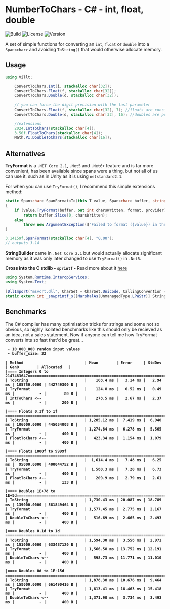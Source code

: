 # NumberToChars - C# - int, float, double

![Build](https://github.com/Villtorb/NumberToChars/.github/workflows/build.yml/badge.svg)
![License](https://img.shields.io/github/license/Villtorb/NumberToChars)
![Version](https://img.shields.io/badge/version-1.0.0-blue.svg)

A set of simple functions for converting an `int`, `float` or `double` into a `Span<char>` and avoiding `ToString()` that would otherwise allocate memory.

## Usage

```csharp
using Villt;

    ConvertToChars.Int(i, stackalloc char[32]);
    ConvertToChars.Float(f, stackalloc char[32]);
    ConvertToChars.Double(d, stackalloc char[32]);
    
    // you can force the digit precision with the last parameter
    ConvertToChars.Float(f, stackalloc char[32], 7); //floats are considered precise up to 6-7 digits
    ConvertToChars.Double(d, stackalloc char[32], 16); //doubles are precise up to 15-16 digits

    //extensions
    2024.IntToChars(stackalloc char[4]);
    3.50f.FloatToChars(stackalloc char[4]);
    Math.PI.DoubleToChars(stackalloc char[16]);
```

## Alternatives

<b>TryFormat</b> is a `.NET Core 2.1`, `.Net5` and `.Net6+` feature and is far more convenient, has been available since spans were a thing, but not all of us can use it, such as in Unity as it is using `netstandard2.1`.

For when you can use `TryFormat()`, I recommend this simple extensions method:
```csharp
static Span<char> SpanFormat<T>(this T value, Span<char> buffer, string format = "G", IFormatProvider provider = null) where T : ISpanFormattable
{
    if (value.TryFormat(buffer, out int charsWritten, format, provider))
        return buffer.Slice(0, charsWritten);
    else
        throw new ArgumentException($"Failed to format ({value}) in the format: \"{format}\". Provided Span<Char>[{buffer.Length}] might be too small ");
}
```

```csharp
3.14159f.SpanFormat(stackalloc char[4], "0.00");
// outputs 3.14
```

<b>StringBuilder</b> came in `.Net Core 2.1` but would actually allocate significant memory as it was only later changed to use `TryFormat()` in `.Net5`. 

<b> Cross into the C stdlib - `sprintf` -  </b>
Read more about it [here](https://stackoverflow.com/questions/2479153/using-pinvoke-in-c-sharp-to-call-sprintf-and-friends-on-64-bit/2479210#2479210)

```csharp
using System.Runtime.InteropServices;
using System.Text;

[DllImport("msvcrt.dll", CharSet = CharSet.Unicode, CallingConvention = CallingConvention.Cdecl)]
static extern int _snwprintf_s([MarshalAs(UnmanagedType.LPWStr)] StringBuilder str, IntPtr bufferSize, IntPtr length, String format, double p);
```

## Benchmarks
The C# compiler has many optimisation tricks for strings and some not so obvious, so highly isolated benchmarks like this should only be recieved as an idea, not a sales statement. Now if anyone can tell me how TryFormat converts ints so fast that'd be great...
<b>
```
 - 10_000_000 random input values
 - buffer_size: 32

| Method                           | Mean        | Error     | StdDev    | Gen0        | Allocated   |
|==== Integers 0 to 2147483647=======================================================================|
| ToString                         |    168.4 ms |   3.14 ms |   2.94 ms | 105750.0000 | 442749300 B |
| TryFormat                        |    124.8 ms |   0.52 ms |   0.49 ms |           - |        80 B |
| IntToChars <--                   |    278.5 ms |   2.67 ms |   2.37 ms |           - |       200 B |

|==== Floats 0.1f to 1f =============================================================================|
| ToString                         | 1,285.12 ms |  7.419 ms |  6.940 ms | 106000.0000 | 445054008 B |
| TryFormat                        | 1,274.84 ms |  6.278 ms |  5.565 ms |           - |       400 B |
| FloatToChars <--                 |   423.34 ms |  1.154 ms |  1.079 ms |           - |       400 B |

|==== Floats 1000f to 9999f =========================================================================|
| ToString                         |  1,614.4 ms |   7.48 ms |   6.25 ms |  95000.0000 | 400044752 B |
| TryFormat                        |  1,580.3 ms |   7.20 ms |   6.73 ms |           - |       400 B |
| FloatToChars <--                 |    209.9 ms |   2.79 ms |   2.61 ms |           - |       133 B |

|==== Doubles 1E+7d to 1E+8d=========================================================================|
| ToString                         | 1,730.43 ms | 20.087 ms | 18.789 ms | 139000.0000 | 581849464 B |
| TryFormat                        | 1,577.45 ms |  2.775 ms |  2.167 ms |           - |       400 B |
| DoubleToChars <--                |   516.69 ms |  2.665 ms |  2.493 ms |           - |       400 B |

|==== Doubles 0.1d to 1d ============================================================================|
| ToString                         | 1,594.30 ms |  3.558 ms |  2.971 ms | 151000.0000 | 633487120 B |
| TryFormat                        | 1,566.58 ms | 13.752 ms | 12.191 ms |           - |       400 B |
| DoubleToChars <--                |   598.73 ms | 11.771 ms | 11.010 ms |           - |       400 B |

|==== Doubles 0d to 1E-15d ==========================================================================|
| ToString                         | 1,878.38 ms | 10.676 ms |  9.464 ms | 158000.0000 | 661490416 B |
| TryFormat                        | 1,813.41 ms | 18.463 ms | 15.418 ms |           - |       400 B |
| DoubleToChars <--                | 1,371.90 ms |  3.734 ms |  3.493 ms |           - |       400 B |
```
</b>
